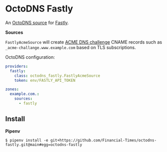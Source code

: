 # OctoDNS Fastly

An [OctoDNS source](https://github.com/octodns/octodns#dynamic-sources) for [Fastly](https://www.fastly.com).

**Sources**

`FastlyAcmeSource` will create [ACME DNS challenge](https://docs.fastly.com/en/guides/serving-https-traffic-using-fastly-managed-certificates#verifying-domain-ownership) CNAME records such as `_acme-challange.www.example.com` based on TLS subscriptions.

OctoDNS configuration:

```yml
providers:
  fastly:
    class: octodns_fastly.FastlyAcmeSource
    token: env/FASTLY_API_TOKEN

zones:
  example.com.:
    sources:
      - fastly
```

## Install

**Pipenv**

```console
$ pipenv install -e git+https://github.com/Financial-Times/octodns-fastly.git@main#egg=octodns-fastly
```

